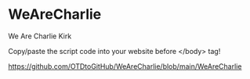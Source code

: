 # WeAreCharlie
We Are Charlie Kirk

Copy/paste the script code into your website before \</body> tag!

https://github.com/OTDtoGitHub/WeAreCharlie/blob/main/WeAreCharlie
